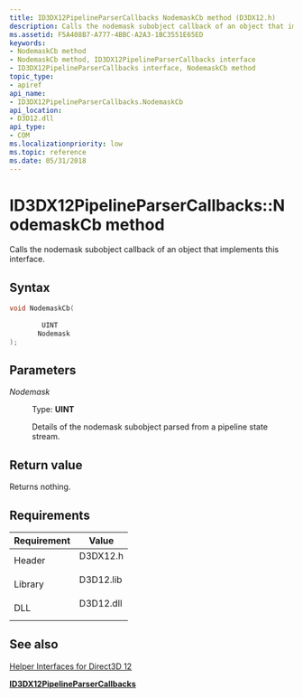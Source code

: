 ```yaml
---
title: ID3DX12PipelineParserCallbacks NodemaskCb method (D3DX12.h)
description: Calls the nodemask subobject callback of an object that implements this interface.
ms.assetid: F5A408B7-A777-4BBC-A2A3-1BC3551E65ED
keywords:
- NodemaskCb method
- NodemaskCb method, ID3DX12PipelineParserCallbacks interface
- ID3DX12PipelineParserCallbacks interface, NodemaskCb method
topic_type:
- apiref
api_name:
- ID3DX12PipelineParserCallbacks.NodemaskCb
api_location:
- D3D12.dll
api_type:
- COM
ms.localizationpriority: low
ms.topic: reference
ms.date: 05/31/2018
---
```


# ID3DX12PipelineParserCallbacks::NodemaskCb method

Calls the nodemask subobject callback of an object that implements this interface.

## Syntax


```C++
void NodemaskCb(
   
        UINT
       Nodemask
);
```



## Parameters

<dl> <dt>

*Nodemask* 
</dt> <dd>

Type: **UINT**

Details of the nodemask subobject parsed from a pipeline state stream.

</dd> </dl>

## Return value

Returns nothing.

## Requirements



| Requirement | Value |
|--------------------|--------------------------------------------------------------------------------------|
| Header<br/>  | <dl> <dt>D3DX12.h</dt> </dl>  |
| Library<br/> | <dl> <dt>D3D12.lib</dt> </dl> |
| DLL<br/>     | <dl> <dt>D3D12.dll</dt> </dl> |



## See also

<dl> <dt>

[Helper Interfaces for Direct3D 12](helper-interfaces-for-d3d12.md)
</dt> <dt>

[**ID3DX12PipelineParserCallbacks**](id3dx12pipelineparsercallbacks.md)
</dt> </dl>

 

 





